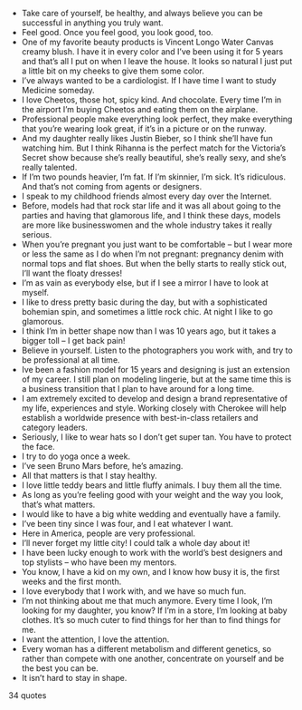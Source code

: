  - Take care of yourself, be healthy, and always believe you can be successful in anything you truly want.
 - Feel good. Once you feel good, you look good, too.
 - One of my favorite beauty products is Vincent Longo Water Canvas creamy blush. I have it in every color and I’ve been using it for 5 years and that’s all I put on when I leave the house. It looks so natural I just put a little bit on my cheeks to give them some color.
 - I’ve always wanted to be a cardiologist. If I have time I want to study Medicine someday.
 - I love Cheetos, those hot, spicy kind. And chocolate. Every time I’m in the airport I’m buying Cheetos and eating them on the airplane.
 - Professional people make everything look perfect, they make everything that you’re wearing look great, if it’s in a picture or on the runway.
 - And my daughter really likes Justin Bieber, so I think she’ll have fun watching him. But I think Rihanna is the perfect match for the Victoria’s Secret show because she’s really beautiful, she’s really sexy, and she’s really talented.
 - If I’m two pounds heavier, I’m fat. If I’m skinnier, I’m sick. It’s ridiculous. And that’s not coming from agents or designers.
 - I speak to my childhood friends almost every day over the Internet.
 - Before, models had that rock star life and it was all about going to the parties and having that glamorous life, and I think these days, models are more like businesswomen and the whole industry takes it really serious.
 - When you’re pregnant you just want to be comfortable – but I wear more or less the same as I do when I’m not pregnant: pregnancy denim with normal tops and flat shoes. But when the belly starts to really stick out, I’ll want the floaty dresses!
 - I’m as vain as everybody else, but if I see a mirror I have to look at myself.
 - I like to dress pretty basic during the day, but with a sophisticated bohemian spin, and sometimes a little rock chic. At night I like to go glamorous.
 - I think I’m in better shape now than I was 10 years ago, but it takes a bigger toll – I get back pain!
 - Believe in yourself. Listen to the photographers you work with, and try to be professional at all time.
 - Ive been a fashion model for 15 years and designing is just an extension of my career. I still plan on modeling lingerie, but at the same time this is a business transition that I plan to have around for a long time.
 - I am extremely excited to develop and design a brand representative of my life, experiences and style. Working closely with Cherokee will help establish a worldwide presence with best-in-class retailers and category leaders.
 - Seriously, I like to wear hats so I don’t get super tan. You have to protect the face.
 - I try to do yoga once a week.
 - I’ve seen Bruno Mars before, he’s amazing.
 - All that matters is that I stay healthy.
 - I love little teddy bears and little fluffy animals. I buy them all the time.
 - As long as you’re feeling good with your weight and the way you look, that’s what matters.
 - I would like to have a big white wedding and eventually have a family.
 - I’ve been tiny since I was four, and I eat whatever I want.
 - Here in America, people are very professional.
 - I’ll never forget my little city! I could talk a whole day about it!
 - I have been lucky enough to work with the world’s best designers and top stylists – who have been my mentors.
 - You know, I have a kid on my own, and I know how busy it is, the first weeks and the first month.
 - I love everybody that I work with, and we have so much fun.
 - I’m not thinking about me that much anymore. Every time I look, I’m looking for my daughter, you know? If I’m in a store, I’m looking at baby clothes. It’s so much cuter to find things for her than to find things for me.
 - I want the attention, I love the attention.
 - Every woman has a different metabolism and different genetics, so rather than compete with one another, concentrate on yourself and be the best you can be.
 - It isn’t hard to stay in shape.

34 quotes
